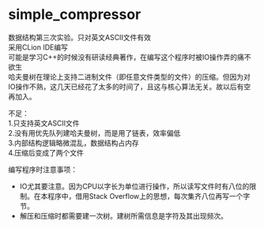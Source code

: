 # simple_compressor
数据结构第三次实验。只对英文ASCII文件有效  
采用CLion IDE编写  
可能是学习C++的时候没有研读经典著作，在编写这个程序时被IO操作弄的痛不欲生  
哈夫曼树在理论上支持二进制文件（即任意文件类型的文件）的压缩。但因为对IO操作不熟，这几天已经花了太多的时间了，且这与核心算法无关。故以后有空再加入。  
  
  
不足：  
1.只支持英文ASCII文件  
2.没有用优先队列建哈夫曼树，而是用了链表，效率偏低  
3.内部结构逻辑略微混乱，数据结构占内存  
4.压缩后变成了两个文件

编写程序时注意事项：  
- IO尤其要注意。因为CPU以字长为单位进行操作，所以读写文件时有八位的限制。在本程序中，借用Stack Overflow上的思想，每次集齐八位再写一个字节。  
- 解压和压缩时都需要建一次树。建树所需信息是字符及其出现频次。
